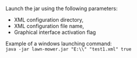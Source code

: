 Launch the jar using the following parameters:
  * XML configuration directory,
  * XML configuration file name,
  * Graphical interface activation flag

Example of a windows launching command:<br />
`java -jar lawn-mower.jar "E:\\" "test1.xml" true`